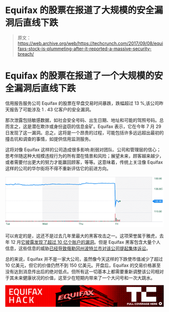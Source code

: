 # Equifax 的股票在报道了大规模的安全漏洞后直线下跌 

> 原文：<https://web.archive.org/web/https://techcrunch.com/2017/09/08/equifaxs-stock-is-plummeting-after-it-reported-a-massive-security-breach/>

# Equifax 的股票在报道了一个大规模的安全漏洞后直线下跌

信用报告服务公司 Equifax 的股票在早盘交易时间暴跌，跌幅超过 13 %,该公司昨天报告了可能涉及 1 . 43 亿客户的安全漏洞。

那次泄露包括敏感数据，如社会安全号码、出生日期、地址和可能的驾照号码。总而言之，这是潜在欺诈或身份盗窃的信息金矿。Equifax 表示，它在今年 7 月 29 日发现了这一漏洞。总之，这将是一个昂贵的过程，可能包括许多远远超出最初的撞击坑和调查的事情，如提供信用监测服务。

这将对像 Equifax 这样的公司造成很多影响:削弱对团队、公司和管理层的信心；思考伴随这种大规模违规行为的所有潜在情景和风险；展望未来，顾客越来越少，或者需要付出更大的努力才能赢回顾客，等等。这意味着，传统上关注像 Equifax 这样的公司的华尔街将不得不重新评估它的前进方向。

![](img/a69660fbb33e94a9f2e29b3c09e01256.png)

可以肯定的是，这还不是过去几年里最大的黑客攻击之一。这项荣誉属于雅虎，去年 12 月[它披露发现了超过 10 亿个账户的漏洞](https://web.archive.org/web/20221208174158/https://beta.techcrunch.com/2016/12/14/yahoo-discloses-hack-of-1-billion-accounts/)。但是 Equifax 黑客包含大量个人信息，这些信息的威胁[已经导致俄勒冈州波特兰市对该公司提起集体诉讼](https://web.archive.org/web/20221208174158/https://beta.techcrunch.com/2017/09/08/here-comes-the-class-action-lawsuit-after-equifaxs-massive-hack/)。

总的来说，Equifax 并不是一家大公司，虽然像今天这样的下跌使市值减少了超过 10 亿美元，但它的价值仍然不到 150 亿美元。开盘后，Equifax 的交易价格甚至没有达到消息传出后的绝对低点。但所有这一切基本上都需要重新调整该公司相对于其未来健康状况的价值，这至少在短期内带来了一个大问号和一次大跳水。

[![](img/6afd0b36839c4db9ba65c026dac1d995.png)](https://web.archive.org/web/20221208174158/https://beta.techcrunch.com/tag/equifax-hack/)